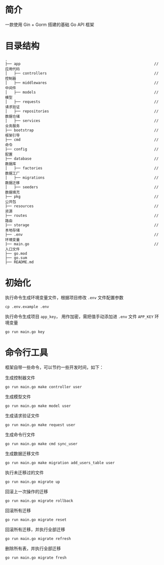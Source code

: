 # 简介
 一款使用 Gin + Gorm 搭建的基础 Go API 框架 

# 目录结构

```
.
├── app                                                             // 应用代码
│   ├── controllers                                                 // 控制器
│   ├── middlewares                                                 // 中间件
│   ├── models                                                      // 模型
│   ├── requests                                                    // 请求验证
│   ├── repositories                                                // 数据仓储
│   ├── services                                                    // 业务服务
├── bootstrap                                                       // 框架引导
├── cmd                                                             // 命令
├── config                                                          // 配置
├── database                                                        // 数据库
│   ├── factories                                                   // 数据工厂
│   ├── migrations                                                  // 数据迁移
│   ├── seeders                                                     // 数据填充
├── pkg                                                             // 公共包
├── resources                                                       // 资源
├── routes                                                          // 路由
├── storage                                                         // 本地存储
├── .env                                                            // 环境变量
├── main.go                                                         // 入口文件
├── go.mod
├── go.sum
├── README.md
```

# 初始化

执行命令生成环境变量文件，根据项目修改 `.env` 文件配置参数

```shell
cp .env.example .env
```

执行命令生成项目 `app_key`， 用作加密，需把值手动添加进 `.env` 文件 `APP_KEY` 环境变量

```shell
go run main.go key
```

# 命令行工具

框架自带一些命令，可以节约一些开发时间，如下：

生成控制器文件
```shell
go run main.go make controller user
```

生成模型文件
```shell
go run main.go make model user
```

生成请求验证文件
```shell
go run main.go make request user
```

生成命令行文件
```shell
go run main.go make cmd sync_user
```

生成数据迁移文件
```shell
go run main.go make migration add_users_table user
```

执行未迁移过的文件
```shell
go run main.go migrate up
```

回滚上一次操作的迁移
```shell
go run main.go migrate rollback
```

回滚所有迁移
```shell
go run main.go migrate reset
```

回滚所有迁移，并执行全部迁移
```shell
go run main.go migrate refresh
```

删除所有表，并执行全部迁移
```shell
go run main.go migrate fresh
```